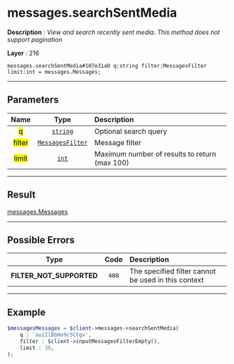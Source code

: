 # messages.searchSentMedia

**Description** : *View and search recently sent media\.
This method does not support pagination*

**Layer** : 216

```tl
messages.searchSentMedia#107e31a0 q:string filter:MessagesFilter limit:int = messages.Messages;
```

---

## Parameters

| Name | Type | Description |
| :---: | :---: | :--- |
| <mark>q</mark> | [`string`](type/string) | Optional search query |
| <mark>filter</mark> | [`MessagesFilter`](type/MessagesFilter) | Message filter |
| <mark>limit</mark> | [`int`](type/int) | Maximum number of results to return (max 100) |

---

## Result

[messages.Messages](type/messages.Messages)

---

## Possible Errors

| Type | Code | Description |
| :---: | :---: | :--- |
| **FILTER_NOT_SUPPORTED** | `400` | The specified filter cannot be used in this context |

---

## Example

```php
$messagesMessages = $client->messages->searchSentMedia(
	q : 'auiIlBbHo9c5Ctgv',
	filter : $client->inputMessagesFilterEmpty(),
	limit : 36,
);
```